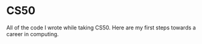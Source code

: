 # CS50
All of the code I wrote while taking CS50. Here are my first steps towards a career in computing. 

